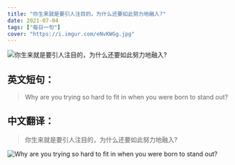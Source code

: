 ```yaml
---
title: "你生来就是要引人注目的，为什么还要如此努力地融入?"
date: 2021-07-04
tags: ["每日一句"]
cover: "https://i.imgur.com/eNvKWGg.jpg"
---
```


![你生来就是要引人注目的，为什么还要如此努力地融入?](https://i.imgur.com/DByHUfG.jpg)

## 英文短句：
> Why are you trying so hard to fit in when you were born to stand out?

<!--more-->

## 中文翻译：
> 你生来就是要引人注目的，为什么还要如此努力地融入?

![Why are you trying so hard to fit in when you were born to stand out?](https://i.imgur.com/PYa9Shf.jpg)

